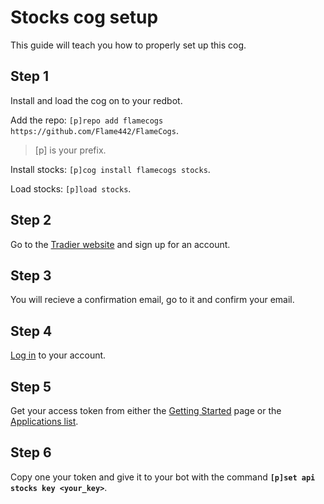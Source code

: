 # Stocks cog setup

This guide will teach you how to properly set up this cog.  

## Step 1

Install and load the cog on to your redbot.

Add the repo: `[p]repo add flamecogs https://github.com/Flame442/FlameCogs`.

>[p] is your prefix.

Install stocks: `[p]cog install flamecogs stocks`.

Load stocks: `[p]load stocks`.

## Step 2

Go to the [Tradier website](https://developer.tradier.com/user/sign_up) and sign up for an account.  

## Step 3

You will recieve a confirmation email, go to it and confirm your email.

## Step 4

[Log in](https://developer.tradier.com/user/login) to your account.

## Step 5

Get your access token from either the [Getting Started](https://developer.tradier.com/getting_started) page or the [Applications list](https://developer.tradier.com/).

## Step 6

Copy one your token and give it to your bot with the command **`[p]set api stocks key <your_key>`**.
